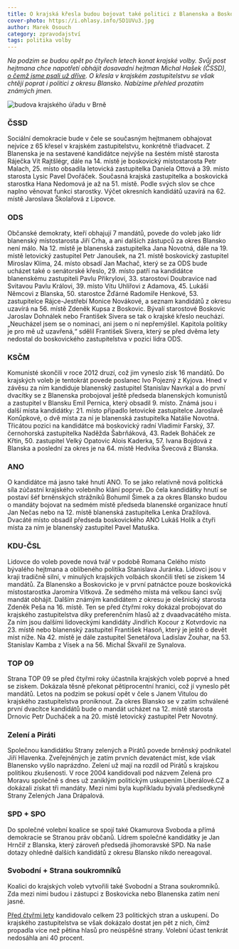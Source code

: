 ```yaml
---
title: O krajská křesla budou bojovat také politici z Blanenska a Boskovicka
cover-photo: https://i.ohlasy.info/5D1UVu3.jpg
author: Marek Osouch
category: zpravodajství
tags: politika volby
---
```


*Na podzim se budou opět po čtyřech letech konat krajské volby. Svůj post hejtmana chce napotřetí obhájit dosavadní hejtman Michal Hašek (ČSSD), [o čemž jsme psali už dříve](/clanky/2016/02/krajske-volby.html). O křesla v krajském zastupitelstvu se však chtějí poprat i politici z okresu Blansko. Nabízíme přehled prozatím známých jmen.*

<img src="https://i.ohlasy.info/5D1UVu3.jpg" alt="budova krajského úřadu v Brně" class="img-responsive img-popup" data-author="Mercy from Wikimedia Commons">

### ČSSD

Sociální demokracie bude v čele se současným hejtmanem obhajovat nejvíce z 65 křesel v krajském zastupitelstvu, konkrétně třiadvacet. Z Blanenska je na sestavené kandidátce nejvýše na šestém místě starosta Ráječka Vít Rajtšlégr, dále na 14. místě je boskovický místostarosta Petr Malach, 25. místo obsadila letovická zastupitelka Daniela Ottová a 39. místo starosta Lysic Pavel Dvořáček. Současná krajská zastupitelka a boskovická starostka Hana Nedomová je až na 51. místě. Podle svých slov se chce naplno věnovat funkci starostky. Výčet okresních kandidátů uzavírá na 62. místě Jaroslava Školařová z Lipovce.

### ODS

Občanské demokraty, kteří obhajují 7 mandátů, povede do voleb jako lídr blanenský místostarosta Jiří Crha, a ani dalších zástupců za okres Blansko není málo. Na 12. místě je blanenská zastupitelka Jana Novotná, dále na 19. místě letovický zastupitel Petr Janoušek, na 21. místě boskovický zastupitel Miroslav Klíma, 24. místo obsadí Jan Machač, který se za ODS bude ucházet také o senátorské křeslo, 29. místo patří na kandidátce blanenskému zastupiteli Pavlu Přikrylovi, 33. starostovi Doubravice nad Svitavou Pavlu Královi, 39. místo Vítu Uhlířovi z Adamova, 45. Lukáši Němcovi z Blanska, 50. starostce Žďárné Radomíře Henkové, 53. zastupitelce Rájce-Jestřebí Monice Novákové, a seznam kandidátů z okresu uzavírá na 56. místě Zdeněk Kupsa z Boskovic.
Bývalí starostové Boskovic Jaroslav Dohnálek nebo František Sivera se tak o krajské křeslo neuchází. „Neucházel jsem se o nominaci, ani jsem o ní nepřemýšlel. Kapitola politiky je pro mě už uzavřená,“ sdělil František Sivera, který se před dvěma lety nedostal do boskovického zastupitelstva v pozici lídra ODS. 

### KSČM

Komunisté skončili v roce 2012 druzí, což jim vyneslo zisk 16 mandátů. Do krajských voleb je tentokrát povede poslanec Ivo Pojezný z Kyjova. Hned v závěsu za ním kandiduje blanenský zastupitel Stanislav Navrkal a do první dvacítky se z Blanenska probojoval ještě předseda blanenských komunistů a zastupitel v Blansku Emil Pernica, který obsadil 9. místo. Známá jsou i další místa kandidátky: 21. místo připadlo letovické zastupitelce Jaroslavě Konůpkové, o dvě místa za ní je blanenská zastupitelka Natálie Novotná. Třicátou pozici na kandidátce má boskovický radní Vladimír Farský, 37. černohorská zastupitelka Naděžda Šabrňáková, 43. Radek Boháček ze Křtin, 50. zastupitel Velký Opatovic Alois Kaderka, 57. Ivana Bojdová z Blanska a poslední za okres je na 64. místě Hedvika Švecová z Blanska.

### ANO

O kandidátce má jasno také hnutí ANO. To se jako relativně nová politická síla zúčastní krajského volebního klání poprvé. Do čela kandidátky hnutí se postaví šéf brněnských strážníků Bohumil Šimek a za okres Blansko budou o mandáty bojovat na sedmém místě předseda blanenské organizace hnutí Jan Nečas nebo na 12. místě blanenská zastupitelka Lenka Dražilová. Dvacáté místo obsadil předseda boskovického ANO Lukáš Holík a čtyři místa za ním je blanenský zastupitel Pavel Matuška.

### KDU-ČSL

Lidovce do voleb povede nová tvář v podobě Romana Celého místo bývalého hejtmana a oblíbeného politika Stanislava Juránka. Lidovci jsou v kraji tradičně silní, v minulých krajských volbách skončili třetí se ziskem 14 mandátů. Za Blanensko a Boskovicko je v první patnáctce pouze boskovická místostarostka Jaromíra Vítková. Ze sedmého místa má velkou šanci svůj mandát obhájit. Dalším známým kandidátem z okresu je olešnický starosta Zdeněk Peša na 16. místě. Ten se před čtyřmi roky dokázal probojovat do krajského zastupitelstva díky preferenčním hlasů až z dvaadvacátého místa. Za ním jsou dalšími lidoveckými kandidáty Jindřich Kocour z Kotvrdovic na 23. místě nebo blanenský zastupitel František Hasoň, který je ještě o devět míst níže. Na 42. místě je dále zastupitel Senetářova Ladislav Zouhar, na 53. Stanislav Kamba z Vísek a na 56. Michal Škvařil ze Synalova. 

### TOP 09

Strana TOP 09 se před čtyřmi roky účastnila krajských voleb poprvé a hned se ziskem. Dokázala těsně překonat pětiprocentní hranici, což jí vyneslo pět mandátů. Letos na podzim se pokusí opět v čele s Janem Vitulou do krajského zastupitelstva proniknout. Za okres Blansko se v zatím schválené první dvacítce kandidátů bude o mandát ucházet na 12. místě starosta Drnovic Petr Ducháček a na 20. místě letovický zastupitel Petr Novotný.

### Zelení a Piráti

Společnou kandidátku Strany zelených a Pirátů povede brněnský podnikatel Jiří Hlavenka. Zveřejněných je zatím prvních devatenáct míst, kde však Blanensko vyšlo naprázdno. Zelení už mají na rozdíl od Pirátů s krajskou politikou zkušenosti. V roce 2004 kandidovali pod názvem Zelená pro Moravu společně s dnes už zaniklým politickým uskupením Liberálové.CZ a dokázali získat tři mandáty. Mezi nimi byla kupříkladu bývalá předsedkyně Strany Zelených Jana Drápalová.

### SPD + SPO

Do společné volební koalice se spojí také Okamurova Svoboda a přímá demokracie se Stranou práv občanů. Lídrem společné kandidátky je Jan Hrnčíř z Blanska, který zároveň předsedá jihomoravské SPD. Na naše dotazy ohledně dalších kandidátů z okresu Blansko nikdo nereagoval.

### Svobodní + Strana soukromníků

Koalici do krajských voleb vytvořili také Svobodní a Strana soukromníků. Zda mezi nimi budou i zástupci z Boskovicka nebo Blanenska zatím není jasné.

[Před čtyřmi lety](http://volby.cz/pls/kz2012/kz21?xjazyk=CZ&xdatum=20121012&xkraj=10) kandidovalo celkem 23 politických stran a uskupení. Do krajského zastupitelstva se však dokázalo dostat jen pět z nich, čímž propadla více než pětina hlasů pro neúspěšné strany. Volební účast tenkrát nedosáhla ani 40 procent.
